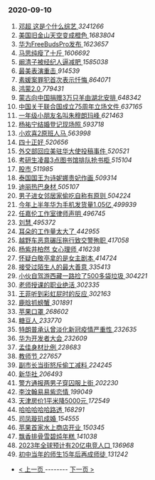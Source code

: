### 2020-09-10 
1. [ 邓超 这是个什么综艺 ](https://s.weibo.com/weibo?q=%E9%82%93%E8%B6%85%20%E8%BF%99%E6%98%AF%E4%B8%AA%E4%BB%80%E4%B9%88%E7%BB%BC%E8%89%BA&Refer=top) *3241266*
1. [ 美国旧金山天空变成橙色 ](https://s.weibo.com/weibo?q=%23%E7%BE%8E%E5%9B%BD%E6%97%A7%E9%87%91%E5%B1%B1%E5%A4%A9%E7%A9%BA%E5%8F%98%E6%88%90%E6%A9%99%E8%89%B2%23&Refer=top) *1683804*
1. [ 华为FreeBudsPro发布 ](https://s.weibo.com/weibo?q=%E5%8D%8E%E4%B8%BAFreeBudsPro%E5%8F%91%E5%B8%83&Refer=top) *1623657*
1. [ 马思纯瘦了十斤 ](https://s.weibo.com/weibo?q=%23%E9%A9%AC%E6%80%9D%E7%BA%AF%E7%98%A6%E4%BA%86%E5%8D%81%E6%96%A4%23&Refer=top) *1606692*
1. [ 阚清子被经纪人逼减肥 ](https://s.weibo.com/weibo?q=%23%E9%98%9A%E6%B8%85%E5%AD%90%E8%A2%AB%E7%BB%8F%E7%BA%AA%E4%BA%BA%E9%80%BC%E5%87%8F%E8%82%A5%23&Refer=top) *1585038*
1. [ 最美表演重击 ](https://s.weibo.com/weibo?q=%23%E6%9C%80%E7%BE%8E%E8%A1%A8%E6%BC%94%E9%87%8D%E5%87%BB%23&Refer=top) *914539*
1. [ 素媛案罪犯首次表示忏悔 ](https://s.weibo.com/weibo?q=%23%E7%B4%A0%E5%AA%9B%E6%A1%88%E7%BD%AA%E7%8A%AF%E9%A6%96%E6%AC%A1%E8%A1%A8%E7%A4%BA%E5%BF%8F%E6%82%94%23&Refer=top) *864071*
1. [ 鸿蒙2.0 ](https://s.weibo.com/weibo?q=%E9%B8%BF%E8%92%992.0&Refer=top) *779431*
1. [ 蒙古向中国捐赠3万只羊由湖北安排 ](https://s.weibo.com/weibo?q=%23%E8%92%99%E5%8F%A4%E5%90%91%E4%B8%AD%E5%9B%BD%E6%8D%90%E8%B5%A03%E4%B8%87%E5%8F%AA%E7%BE%8A%E7%94%B1%E6%B9%96%E5%8C%97%E5%AE%89%E6%8E%92%23&Refer=top) *648342*
1. [ 中国关于联合国成立75周年立场文件 ](https://s.weibo.com/weibo?q=%23%E4%B8%AD%E5%9B%BD%E5%85%B3%E4%BA%8E%E8%81%94%E5%90%88%E5%9B%BD%E6%88%90%E7%AB%8B75%E5%91%A8%E5%B9%B4%E7%AB%8B%E5%9C%BA%E6%96%87%E4%BB%B6%23&Refer=top) *637165*
1. [ 一年级小朋友名叫朱穆朗玛峰 ](https://s.weibo.com/weibo?q=%23%E4%B8%80%E5%B9%B4%E7%BA%A7%E5%B0%8F%E6%9C%8B%E5%8F%8B%E5%90%8D%E5%8F%AB%E6%9C%B1%E7%A9%86%E6%9C%97%E7%8E%9B%E5%B3%B0%23&Refer=top) *621463*
1. [ 杨祐宁结婚登记现场照 ](https://s.weibo.com/weibo?q=%23%E6%9D%A8%E7%A5%90%E5%AE%81%E7%BB%93%E5%A9%9A%E7%99%BB%E8%AE%B0%E7%8E%B0%E5%9C%BA%E7%85%A7%23&Refer=top) *593718*
1. [ 小欢喜2原班人马 ](https://s.weibo.com/weibo?q=%23%E5%B0%8F%E6%AC%A2%E5%96%9C2%E5%8E%9F%E7%8F%AD%E4%BA%BA%E9%A9%AC%23&Refer=top) *563998*
1. [ 四十正好 ](https://s.weibo.com/weibo?q=%23%E5%9B%9B%E5%8D%81%E6%AD%A3%E5%A5%BD%23&Refer=top) *520656*
1. [ 外交部回应美驻华大使投稿事件 ](https://s.weibo.com/weibo?q=%23%E5%A4%96%E4%BA%A4%E9%83%A8%E5%9B%9E%E5%BA%94%E7%BE%8E%E9%A9%BB%E5%8D%8E%E5%A4%A7%E4%BD%BF%E6%8A%95%E7%A8%BF%E4%BA%8B%E4%BB%B6%23&Refer=top) *520521*
1. [ 考研生凌晨3点图书馆排队抢书柜 ](https://s.weibo.com/weibo?q=%23%E8%80%83%E7%A0%94%E7%94%9F%E5%87%8C%E6%99%A83%E7%82%B9%E5%9B%BE%E4%B9%A6%E9%A6%86%E6%8E%92%E9%98%9F%E6%8A%A2%E4%B9%A6%E6%9F%9C%23&Refer=top) *515104*
1. [ 股市 ](https://s.weibo.com/weibo?q=%E8%82%A1%E5%B8%82&Refer=top) *511985*
1. [ 泰国国王为诗妮娜贵妃作画 ](https://s.weibo.com/weibo?q=%23%E6%B3%B0%E5%9B%BD%E5%9B%BD%E7%8E%8B%E4%B8%BA%E8%AF%97%E5%A6%AE%E5%A8%9C%E8%B4%B5%E5%A6%83%E4%BD%9C%E7%94%BB%23&Refer=top) *509314*
1. [ 迪丽热巴身材 ](https://s.weibo.com/weibo?q=%23%E8%BF%AA%E4%B8%BD%E7%83%AD%E5%B7%B4%E8%BA%AB%E6%9D%90%23&Refer=top) *505107*
1. [ 男子进女邻居家偷吃自称有原则 ](https://s.weibo.com/weibo?q=%23%E7%94%B7%E5%AD%90%E8%BF%9B%E5%A5%B3%E9%82%BB%E5%B1%85%E5%AE%B6%E5%81%B7%E5%90%83%E8%87%AA%E7%A7%B0%E6%9C%89%E5%8E%9F%E5%88%99%23&Refer=top) *504224*
1. [ 今年上半年华为手机发货量1.05亿 ](https://s.weibo.com/weibo?q=%23%E4%BB%8A%E5%B9%B4%E4%B8%8A%E5%8D%8A%E5%B9%B4%E5%8D%8E%E4%B8%BA%E6%89%8B%E6%9C%BA%E5%8F%91%E8%B4%A7%E9%87%8F1.05%E4%BA%BF%23&Refer=top) *499939*
1. [ 任嘉伦工作室律师声明 ](https://s.weibo.com/weibo?q=%E4%BB%BB%E5%98%89%E4%BC%A6%E5%B7%A5%E4%BD%9C%E5%AE%A4%E5%BE%8B%E5%B8%88%E5%A3%B0%E6%98%8E&Refer=top) *496745*
1. [ 刘慧 ](https://s.weibo.com/weibo?q=%E5%88%98%E6%85%A7&Refer=top) *495372*
1. [ 耳朵的工作量太大了 ](https://s.weibo.com/weibo?q=%23%E8%80%B3%E6%9C%B5%E7%9A%84%E5%B7%A5%E4%BD%9C%E9%87%8F%E5%A4%AA%E5%A4%A7%E4%BA%86%23&Refer=top) *442955*
1. [ 越野车恶意碾压拖行致交警殉职 ](https://s.weibo.com/weibo?q=%23%E8%B6%8A%E9%87%8E%E8%BD%A6%E6%81%B6%E6%84%8F%E7%A2%BE%E5%8E%8B%E6%8B%96%E8%A1%8C%E8%87%B4%E4%BA%A4%E8%AD%A6%E6%AE%89%E8%81%8C%23&Refer=top) *417058*
1. [ 杨紫井柏然 女心理师 ](https://s.weibo.com/weibo?q=%E6%9D%A8%E7%B4%AB%E4%BA%95%E6%9F%8F%E7%84%B6%20%E5%A5%B3%E5%BF%83%E7%90%86%E5%B8%88&Refer=top) *416238*
1. [ 怀疑白敬亭拿的是女主剧本 ](https://s.weibo.com/weibo?q=%23%E6%80%80%E7%96%91%E7%99%BD%E6%95%AC%E4%BA%AD%E6%8B%BF%E7%9A%84%E6%98%AF%E5%A5%B3%E4%B8%BB%E5%89%A7%E6%9C%AC%23&Refer=top) *414724*
1. [ 接受过陌生人的最大善意 ](https://s.weibo.com/weibo?q=%23%E6%8E%A5%E5%8F%97%E8%BF%87%E9%99%8C%E7%94%9F%E4%BA%BA%E7%9A%84%E6%9C%80%E5%A4%A7%E5%96%84%E6%84%8F%23&Refer=top) *335413*
1. [ 小伙自驾游西藏一路捡了500多袋垃圾 ](https://s.weibo.com/weibo?q=%E5%B0%8F%E4%BC%99%E8%87%AA%E9%A9%BE%E6%B8%B8%E8%A5%BF%E8%97%8F%E4%B8%80%E8%B7%AF%E6%8D%A1%E4%BA%86500%E5%A4%9A%E8%A2%8B%E5%9E%83%E5%9C%BE&Refer=top) *304221*
1. [ 老师授课的职业绝活 ](https://s.weibo.com/weibo?q=%23%E8%80%81%E5%B8%88%E6%8E%88%E8%AF%BE%E7%9A%84%E8%81%8C%E4%B8%9A%E7%BB%9D%E6%B4%BB%23&Refer=top) *302335*
1. [ 王菲听到彩虹屁时的反应 ](https://s.weibo.com/weibo?q=%23%E7%8E%8B%E8%8F%B2%E5%90%AC%E5%88%B0%E5%BD%A9%E8%99%B9%E5%B1%81%E6%97%B6%E7%9A%84%E5%8F%8D%E5%BA%94%23&Refer=top) *302163*
1. [ 鹿晗抓螃蟹 ](https://s.weibo.com/weibo?q=%23%E9%B9%BF%E6%99%97%E6%8A%93%E8%9E%83%E8%9F%B9%23&Refer=top) *301891*
1. [ 苹果口罩 ](https://s.weibo.com/weibo?q=%23%E8%8B%B9%E6%9E%9C%E5%8F%A3%E7%BD%A9%23&Refer=top) *268602*
1. [ 糖豆人 ](https://s.weibo.com/weibo?q=%E7%B3%96%E8%B1%86%E4%BA%BA&Refer=top) *233770*
1. [ 特朗普承认曾淡化新冠疫情严重性 ](https://s.weibo.com/weibo?q=%23%E7%89%B9%E6%9C%97%E6%99%AE%E6%89%BF%E8%AE%A4%E6%9B%BE%E6%B7%A1%E5%8C%96%E6%96%B0%E5%86%A0%E7%96%AB%E6%83%85%E4%B8%A5%E9%87%8D%E6%80%A7%23&Refer=top) *232635*
1. [ 华为开发者大会 ](https://s.weibo.com/weibo?q=%E5%8D%8E%E4%B8%BA%E5%BC%80%E5%8F%91%E8%80%85%E5%A4%A7%E4%BC%9A&Refer=top) *232609*
1. [ 孟佳身材比例 ](https://s.weibo.com/weibo?q=%23%E5%AD%9F%E4%BD%B3%E8%BA%AB%E6%9D%90%E6%AF%94%E4%BE%8B%23&Refer=top) *228683*
1. [ 教师节 ](https://s.weibo.com/weibo?q=%E6%95%99%E5%B8%88%E8%8A%82&Refer=top) *227657*
1. [ 副市长当街怒斥偷工减料 ](https://s.weibo.com/weibo?q=%23%E5%89%AF%E5%B8%82%E9%95%BF%E5%BD%93%E8%A1%97%E6%80%92%E6%96%A5%E5%81%B7%E5%B7%A5%E5%87%8F%E6%96%99%23&Refer=top) *224245*
1. [ 新华社 ](https://s.weibo.com/weibo?q=%E6%96%B0%E5%8D%8E%E7%A4%BE&Refer=top) *206493*
1. [ 警方通报两男子穿囚服上街 ](https://s.weibo.com/weibo?q=%E8%AD%A6%E6%96%B9%E9%80%9A%E6%8A%A5%E4%B8%A4%E7%94%B7%E5%AD%90%E7%A9%BF%E5%9B%9A%E6%9C%8D%E4%B8%8A%E8%A1%97&Refer=top) *202230*
1. [ 李汶翰易易紫恋情 ](https://s.weibo.com/weibo?q=%23%E6%9D%8E%E6%B1%B6%E7%BF%B0%E6%98%93%E6%98%93%E7%B4%AB%E6%81%8B%E6%83%85%23&Refer=top) *199049*
1. [ 天津房价1平米降5000元 ](https://s.weibo.com/weibo?q=%23%E5%A4%A9%E6%B4%A5%E6%88%BF%E4%BB%B71%E5%B9%B3%E7%B1%B3%E9%99%8D5000%E5%85%83%23&Refer=top) *172549*
1. [ 哈哈哈哈哈路透 ](https://s.weibo.com/weibo?q=%E5%93%88%E5%93%88%E5%93%88%E5%93%88%E5%93%88%E8%B7%AF%E9%80%8F&Refer=top) *168291*
1. [ 司凤璇玑成婚 ](https://s.weibo.com/weibo?q=%23%E5%8F%B8%E5%87%A4%E7%92%87%E7%8E%91%E6%88%90%E5%A9%9A%23&Refer=top) *154555*
1. [ 苹果首家水上商店开业 ](https://s.weibo.com/weibo?q=%E8%8B%B9%E6%9E%9C%E9%A6%96%E5%AE%B6%E6%B0%B4%E4%B8%8A%E5%95%86%E5%BA%97%E5%BC%80%E4%B8%9A&Refer=top) *150345*
1. [ 飘香排骨雪碧炖年糕 ](https://s.weibo.com/weibo?q=%23%E9%A3%98%E9%A6%99%E6%8E%92%E9%AA%A8%E9%9B%AA%E7%A2%A7%E7%82%96%E5%B9%B4%E7%B3%95%23&Refer=top) *141038*
1. [ 2023年全球预计有20亿电竞人口 ](https://s.weibo.com/weibo?q=%232023%E5%B9%B4%E5%85%A8%E7%90%83%E9%A2%84%E8%AE%A1%E6%9C%8920%E4%BA%BF%E7%94%B5%E7%AB%9E%E4%BA%BA%E5%8F%A3%23&Refer=top) *136968*
1. [ 初中当年的师生15年后再成师徒 ](https://s.weibo.com/weibo?q=%23%E5%88%9D%E4%B8%AD%E5%BD%93%E5%B9%B4%E7%9A%84%E5%B8%88%E7%94%9F15%E5%B9%B4%E5%90%8E%E5%86%8D%E6%88%90%E5%B8%88%E5%BE%92%23&Refer=top) *131242* 

- [ < 上一页 ](https://github.com/able8/weibo-hot-record/blob/master/2020-09-09.md) -------- [ 下一页 > ](https://github.com/able8/weibo-hot-record/blob/master/2020-09-11.md)